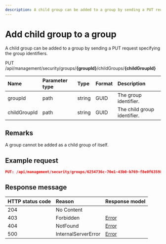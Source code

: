```yaml
---
description: A child group can be added to a group by sending a PUT request specifying the group identifiers.
---
```


# Add child group to a group

A child group can be added to a group by sending a PUT request specifying the group identifiers.

<span class="label label--put">PUT</span> /api/management/security/groups/**{groupId}**/childGroups/**{childGroupId}**

| Name         | Parameter type | Type   | Format | Description           |
|:-------------|:---------------|:-------|:-------|:----------------------|
| groupId      | path           | string | GUID   | The group identifier. |
| childGroupId | path           | string | GUID   | The child group identifier.  |

## Remarks

A group cannot be added as a child group of itself.

## Example request

```json
PUT: /api/management/security/groups/6254736c-70e1-43b0-b769-f8e0f6359862/childGroups/3d063773-2ca9-4baf-90e1-ed674fa68640
```

## Response message

| HTTP status code | Reason              | Response model                   |
|:-----------------|:--------------------|:---------------------------------|
| 204              | No Content          |                                  |
| 403              | Forbidden           | [Error](/key-concepts/errors.md) |
| 404              | NotFound            | [Error](/key-concepts/errors.md) |
| 500              | InternalServerError | [Error](/key-concepts/errors.md) |

